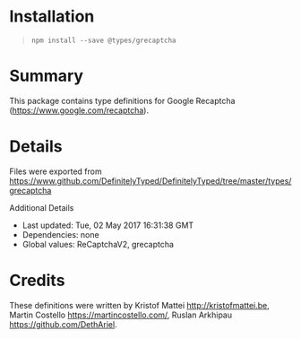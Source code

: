 # Installation
> `npm install --save @types/grecaptcha`

# Summary
This package contains type definitions for Google Recaptcha (https://www.google.com/recaptcha).

# Details
Files were exported from https://www.github.com/DefinitelyTyped/DefinitelyTyped/tree/master/types/grecaptcha

Additional Details
 * Last updated: Tue, 02 May 2017 16:31:38 GMT
 * Dependencies: none
 * Global values: ReCaptchaV2, grecaptcha

# Credits
These definitions were written by Kristof Mattei <http://kristofmattei.be>, Martin Costello <https://martincostello.com/>, Ruslan Arkhipau <https://github.com/DethAriel>.
